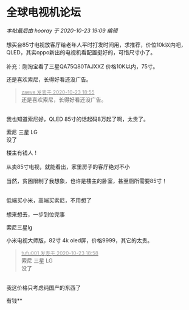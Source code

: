 # 全球电视机论坛


<i class="pstatus"> 本帖最后由 hooray 于 2020-10-23 19:09 编辑 </i><br />
<br />
想买台85寸电视放客厅给老年人平时打发时间用，求推荐，价位10k以内吧，QLED，其实oppo新出的电视机看配置挺好的，可惜尺寸小了。<br />
<br />
补充：刚淘宝看了三星QA75Q80TAJXXZ 价格10K以内，75寸。

还是喜欢索尼，长得好看还没广告。<img id="aimg_n69hh" onclick="zoom(this, this.src, 0, 0, 0)" class="zoom" src="https://cdn.jsdelivr.net/gh/hishis/forum-master/public/images/patch.gif" onmouseover="img_onmouseoverfunc(this)" onload="thumbImg(this)" border="0" alt="" />

<div class="quote"><blockquote><font size="2"><a href="https://www.hostloc.com/forum.php?mod=redirect&amp;goto=findpost&amp;pid=9342580&amp;ptid=757718" target="_blank"><font color="#999999">zaeve 发表于 2020-10-23 18:55</font></a></font><br />
还是喜欢索尼，长得好看还没广告。</blockquote></div><br />
我也知道索尼好，QLED 85寸的话起码8万起了啊，太贵了。

索尼 三星 LG<br />
没了

楼主有钱人！<br />
<br />
从卖85寸电视，就能看出，家里房子的客厅绝对不小<br />
<br />
当然，贫困限制了我想象，也许是楼主的卧室，甚至厕所需要85寸！<br />
<br />
<img src="static/image/smiley/default/lol.gif" smilieid="12" border="0" alt="" /><img src="static/image/smiley/default/lol.gif" smilieid="12" border="0" alt="" /><img src="static/image/smiley/default/lol.gif" smilieid="12" border="0" alt="" />

低端买小米，高端买索尼，不用想了<br />
<br />
想来想去，一步到位完事

索尼三星lg

小米电视大师版，82寸 4k oled屏，价格9999，其它的太贵。

<div class="quote"><blockquote><font size="2"><a href="https://www.hostloc.com/forum.php?mod=redirect&amp;goto=findpost&amp;pid=9342599&amp;ptid=757718" target="_blank"><font color="#999999">tufu001 发表于 2020-10-23 18:58</font></a></font><br />
索尼 三星 LG<br />
没了</blockquote></div><br />
我这价格只考虑纯国产的东西了

有钱**
